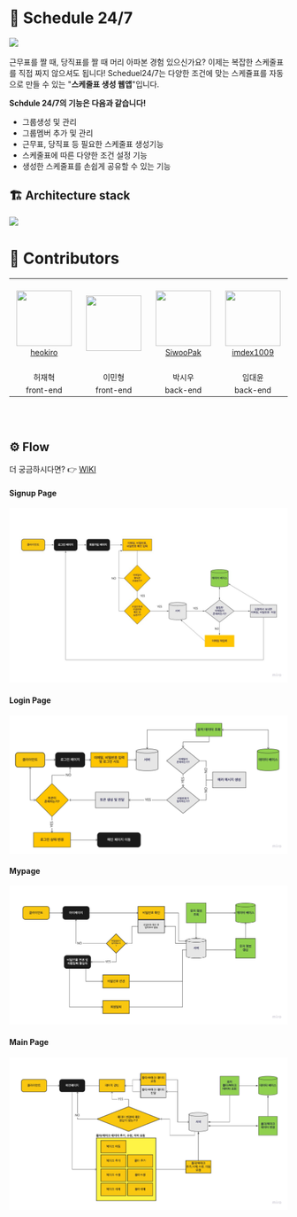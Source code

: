 

# 🔖 Schedule 24/7
![](https://camo.githubusercontent.com/5dea0e732800e013247748556c145be3514fccca86b944836cdd0bf53df6ce3e/68747470733a2f2f6d656469612e646973636f72646170702e6e65742f6174746163686d656e74732f3930373135373739333730343933313336312f3931333331383639333038303030363733372f696d6167655f323032312d31312d32355f31352d34322d30372e706e67)

근무표를 짤 때, 당직표를 짤 때 머리 아파본 경험 있으신가요?
이제는 복잡한 스케줄표를 직접 짜지 않으셔도 됩니다!
Scheduel24/7는 다양한 조건에 맞는 스케쥴표를 자동으로 만들 수 있는 
"**스케줄표 생성 웹앱**"입니다.

**Schdule 24/7의 기능은 다음과 같습니다!**
- 그룹생성 및 관리
- 그룹멤버 추가 및 관리
- 근무표, 당직표 등 필요한 스케줄표 생성기능
- 스케줄표에 따른 다양한 조건 설정 기능
- 생성한 스케줄표를 손쉽게 공유할 수 있는 기능


## 🏗 Architecture stack
![](https://media.discordapp.net/attachments/876977982760165416/913723797897633812/2021-11-26_6.31.14.png?width=876&height=527)

# 👤 Contributors
<table>
    <tr>
        <td align="center" width="130px" height="160px">
            <a href="https://github.com/heokiroe"><img height="100px" width="100px" src="https://media.discordapp.net/attachments/907157793704931361/910889387523440700/66cbddfc2211b1c0.jpeg" /></a>
            <br />
            <a href="https://github.com/heokiro">heokiro</a>
        </td>
       <td align="center" width="130px" height="160px">
            <a href="https://github.com/outclassstudio"><img height="100px" width="100px" src="https://avatars.githubusercontent.com/u/87600115?v=4" /></a>
            <br />
            <a href="https://github.com/outclassstudio"outclassstudio</a>
        </td>
        <td align="center" width="130px" height="160px">
            <a href="https://github.com/SiwooPak"><img height="100px" width="100px" src="https://avatars.githubusercontent.com/u/32155255?v=4" /></a>
            <br />
            <a href="https://github.com/SiwooPak">SiwooPak</a>
        </td>
         <td align="center" width="130px" height="160px">
            <a href="https://github.com/imdex1009"><img height="100px" width="100px" src="https://media.discordapp.net/attachments/907157793704931361/910889004344422410/20211013_185622.jpg?width=513&height=513" /></a>
            <br />
            <a href="https://github.com/imdex1009">imdex1009</a>
        </td>
    </tr>
    <tr>
      <td align="center">
        <a>허재혁</a>
       </td>
      <td align="center">
        <a>이민형</a>
      </td>
      <td align="center">
           <a>박시우</a>
        </td>
        <td align="center">
            <a>임대윤</a>
        </td>
    </tr>
    <tr>
      <td align="center">
        <a>front-end</a>
       </td>
      <td align="center">
        <a>front-end</a>
      </td>
      <td align="center">
           <a>back-end</a>
        </td>
        <td align="center">
            <a>back-end</a>
        </td>
    </tr>
</table>

<br>
<br>

## ⚙️ Flow
더 궁금하시다면? 👉 [WIKI](https://github.com/codestates/Schedule24-7/wiki)

#### Signup Page
![](https://github.com/codestates/Webmarker/blob/dev/.github/public/signup.jpg)
#### Login Page
![](https://github.com/codestates/Webmarker/blob/dev/.github/public/loginpage.jpg)
#### Mypage
![](https://github.com/codestates/Webmarker/blob/dev/.github/public/mypage.jpg)
#### Main Page
![](https://github.com/codestates/Webmarker/blob/dev/.github/public/mainpage.jpg)
